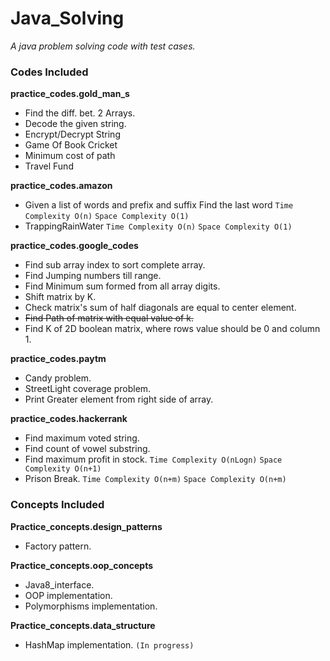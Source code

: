 # Java_Solving
*A java problem solving code with test cases.*

### Codes Included
**practice_codes.gold_man_s**
* Find the diff. bet. 2 Arrays.
* Decode the given string.
* Encrypt/Decrypt String
* Game Of Book Cricket
* Minimum cost of path
* Travel Fund

**practice_codes.amazon**
* Given a list of words and prefix and suffix Find the last word `Time Complexity O(n)` `Space Complexity O(1)`
* TrappingRainWater `Time Complexity O(n)` `Space Complexity O(1)`

**practice_codes.google_codes**
* Find sub array index to sort complete array.
* Find Jumping numbers till range.
* Find Minimum sum formed from all array digits.
* Shift matrix by K.
* Check matrix's sum of half diagonals are equal to center element.
* ~~Find Path of matrix with equal value of k.~~
* Find K of 2D boolean matrix, where rows value should be 0 and column 1.

**practice_codes.paytm**
* Candy problem.
* StreetLight coverage problem.
* Print Greater element from right side of array.

**practice_codes.hackerrank**
* Find maximum voted string.
* Find count of vowel substring.
* Find maximum profit in stock. `Time Complexity O(nLogn)` `Space Complexity O(n+1)`
* Prison Break. `Time Complexity O(n+m)` `Space Complexity O(n+m)`

### Concepts Included
**Practice_concepts.design_patterns**
* Factory pattern.


**Practice_concepts.oop_concepts**
* Java8_interface.
* OOP implementation.
* Polymorphisms implementation.

**Practice_concepts.data_structure**
* HashMap implementation. `(In progress)`



